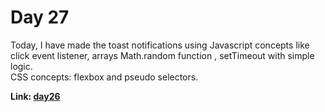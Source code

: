 # Day 27

Today, I have made the toast notifications using Javascript concepts like click event listener,
arrays Math.random function , setTimeout with simple logic.<br>CSS concepts: flexbox and pseudo
selectors.<br>

**Link: [day26](https://rushigoswami.github.io/50-Days-of-Javascript/day27)**
